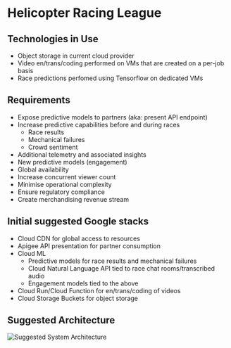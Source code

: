 # Helicopter Racing League

## Technologies in Use
- Object storage in current cloud provider
- Video en/trans/coding performed on VMs that are created on a per-job basis
- Race predictions perfomed using Tensorflow on dedicated VMs

## Requirements
- Expose predictive models to partners (aka: present API endpoint)
- Increase predictive capabilities before and during races
    - Race results
    - Mechanical failures
    - Crowd sentiment
- Additional telemetry and associated insights
- New predictive models (engagement)
- Global availability
- Increase concurrent viewer count
- Minimise operational complexity
- Ensure regulatory compliance
- Create merchandising revenue stream

## Initial suggested Google stacks
- Cloud CDN for global access to resources
- Apigee API presentation for partner consumption
- Cloud ML
    - Predictive models for race results and mechanical failures
    - Cloud Natural Language API tied to race chat rooms/transcribed audio
    - Engagement models tied to the above
- Cloud Run/Cloud Function for en/trans/coding of videos
- Cloud Storage Buckets for object storage

## Suggested Architecture
![Suggested System Architecture](https://lucid.app/publicSegments/view/d10b3ff8-e9c1-46f5-87fa-16f7ca03caab/image.png)